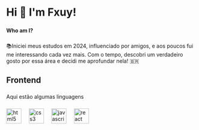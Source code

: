 <h1 align="left">Hi 👋 I'm Fxuy!</h1>

###

<h4 align="left">Who am I?</h4>

###

<p align="left">📚Iniciei meus estudos em 2024, influenciado por amigos, e aos poucos fui me interessando cada vez mais. Com o tempo, descobri um verdadeiro gosto por essa área e decidi me aprofundar nela! 🇧🇷</p>

###

<p align="left"></p>

###

<h2 align="left">Frontend</h2>

###

<p align="left">Aqui estão algumas linguagens</p>

###

<div align="left">
  <img src="https://cdn.jsdelivr.net/gh/devicons/devicon/icons/html5/html5-original.svg" height="40" alt="html5 logo"  />
  <img width="12" />
  <img src="https://cdn.jsdelivr.net/gh/devicons/devicon/icons/css3/css3-original.svg" height="40" alt="css3 logo"  />
  <img width="12" />
  <img src="https://cdn.jsdelivr.net/gh/devicons/devicon/icons/javascript/javascript-original.svg" height="40" alt="javascript logo"  />
  <img width="12" />
  <img src="https://cdn.jsdelivr.net/gh/devicons/devicon/icons/react/react-original.svg" height="40" alt="react logo"  />
</div>

###

<div align="left">
</div>

###
